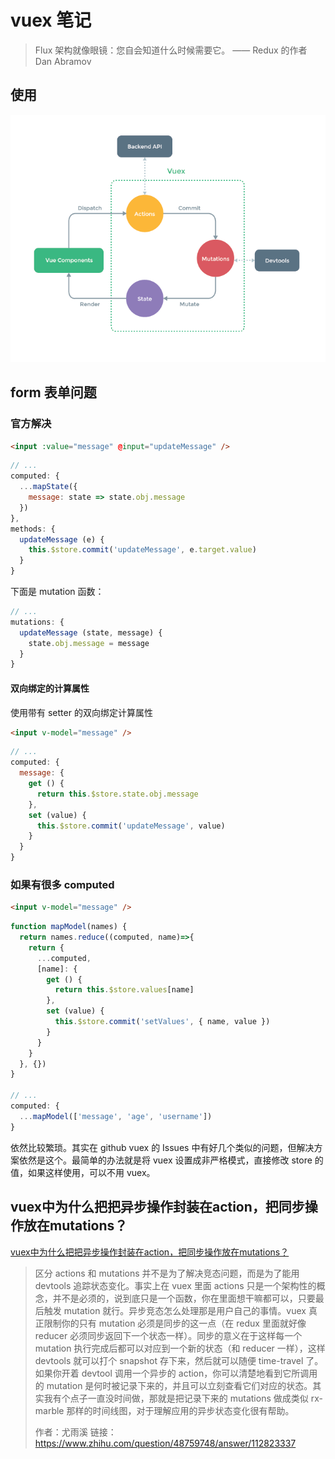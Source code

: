 # vuex 笔记

> Flux 架构就像眼镜：您自会知道什么时候需要它。 —— Redux 的作者 Dan Abramov

## 使用

![vuex](./imgs/vuex.png)

## form 表单问题

### 官方解决

```html
<input :value="message" @input="updateMessage" />
```

```js
// ...
computed: {
  ...mapState({
    message: state => state.obj.message
  })
},
methods: {
  updateMessage (e) {
    this.$store.commit('updateMessage', e.target.value)
  }
}
```

下面是 mutation 函数：

```js
// ...
mutations: {
  updateMessage (state, message) {
    state.obj.message = message
  }
}
```

#### 双向绑定的计算属性

使用带有 setter 的双向绑定计算属性

```html
<input v-model="message" />
```

```js
// ...
computed: {
  message: {
    get () {
      return this.$store.state.obj.message
    },
    set (value) {
      this.$store.commit('updateMessage', value)
    }
  }
}
```

### 如果有很多 computed

```html
<input v-model="message" />
```

```js
function mapModel(names) {
  return names.reduce((computed, name)=>{
    return {
      ...computed,
      [name]: {
        get () {
          return this.$store.values[name]
        },
        set (value) {
          this.$store.commit('setValues', { name, value })
        }
      }
    }
  }, {})
}

// ...
computed: {
  ...mapModel(['message', 'age', 'username'])
}
```

依然比较繁琐。其实在 github vuex 的 Issues 中有好几个类似的问题，但解决方案依然是这个。最简单的办法就是将 vuex 设置成非严格模式，直接修改 store 的值，如果这样使用，可以不用 vuex。

## vuex中为什么把把异步操作封装在action，把同步操作放在mutations？

[vuex中为什么把把异步操作封装在action，把同步操作放在mutations？](https://www.zhihu.com/question/48759748?utm_source=wechat_session&utm_medium=social&utm_oi=689440301193916416&utm_content=group3_supplementQuestions&utm_campaign=shareopn)

> 区分 actions 和 mutations 并不是为了解决竞态问题，而是为了能用 devtools 追踪状态变化。事实上在 vuex 里面 actions 只是一个架构性的概念，并不是必须的，说到底只是一个函数，你在里面想干嘛都可以，只要最后触发 mutation 就行。异步竞态怎么处理那是用户自己的事情。vuex 真正限制你的只有 mutation 必须是同步的这一点（在 redux 里面就好像 reducer 必须同步返回下一个状态一样）。同步的意义在于这样每一个 mutation 执行完成后都可以对应到一个新的状态（和 reducer 一样），这样 devtools 就可以打个 snapshot 存下来，然后就可以随便 time-travel 了。如果你开着 devtool 调用一个异步的 action，你可以清楚地看到它所调用的 mutation 是何时被记录下来的，并且可以立刻查看它们对应的状态。其实我有个点子一直没时间做，那就是把记录下来的 mutations 做成类似 rx-marble 那样的时间线图，对于理解应用的异步状态变化很有帮助。
>
>作者：尤雨溪
>链接：https://www.zhihu.com/question/48759748/answer/112823337